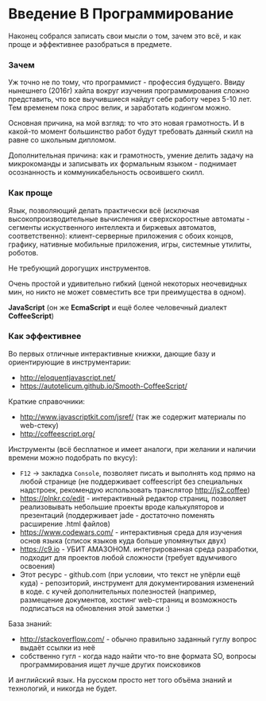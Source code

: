 # Введение В Программирование

Наконец собрался записать свои мысли о том, зачем это всё, и как проще и эффективнее разобраться в предмете.

### Зачем

Уж точно не по тому, что программист - профессия будущего. Ввиду нынешнего (2016г) хайпа вокруг изучения
программирования сложно представить, что все выучившиеся найдут себе работу через 5-10 лет. Тем временем
пока спрос велик, и заработать кодингом можно.

Основная причина, на мой взгляд: то что это новая грамотность. И в какой-то момент большинство работ
будут требовать данный скилл на равне со школьным дипломом.

Дополнительная причина: как и грамотность, умение делить задачу на микрокоманды и записывать их формальным
языком - поднимает осознанность и коммуникабельность освоившего скилл.

### Как проще

Язык, позволяющий делать практически всё (исключая высокопроизводительные вычисления и сверхскоростные
автоматы - сегменты искуственного интеллекта и биржевых автоматов, соответственно): клиент-серверные
приложения с обоих концов, графику, нативные мобильные приложения, игры, системные утилиты, роботов.

Не требующий дорогущих инструментов.

Очень простой и удивительно гибкий (ценой некоторых неочевидных мин, но никто не может совместить все
три преимущества в одном).

**JavaScript** (он же **EcmaScript** и ещё более человечный диалект **CoffeeScript**)

### Как эффективнее

Во первых отличные интерактивные книжки, дающие базу и ориентирующие в инструментарии:
- http://eloquentjavascript.net/
- https://autotelicum.github.io/Smooth-CoffeeScript/

Краткие справочники:
- http://www.javascriptkit.com/jsref/ (так же содержит материалы по web-стеку)
- http://coffeescript.org/

Инструменты (всё бесплатное и имеет аналоги, при желании и наличии времени можно подобрать по вкусу):
- `F12` -> закладка `Console`, позволяет писать и выполнять код прямо на любой странице (не поддерживает
coffeescript без специальных надстроек, рекомендую использовать транслятор http://js2.coffee)
- https://plnkr.co/edit - интерактивный редактор страниц, позволяет реализовывать небольшие проекты
вроде калькуляторов и презентаций (поддерживает jade - достаточно поменять расширение .html файлов)
- https://www.codewars.com/ - интерактивныя среда для изучения основ языка (список языков куда больше
упомянутых двух)
- https://c9.io - УБИТ АМАЗОНОМ. интегрированная среда разработки, подходит для проектов любой сложности (требует
вдумчивого освоения)
- Этот ресурс - github.com (при условии, что текст не упёрли ещё куда) - репозиторий, инструмент для документирования
изменений в коде. с кучей дополнительных полезностей (например, размещение документов, хостинг
web-страниц и возможность подписаться на обновления этой заметки :)

База знаний:
- http://stackoverflow.com/ - обычно правильно заданный гуглу вопрос выдаёт ссылки из неё
- собственно гугл - когда надо найти что-то вне формата SO, вопросы программирования ищет лучше других
поисковиков

И английский язык. На русском просто нет того объёма знаний и технологий, и никогда не будет.
